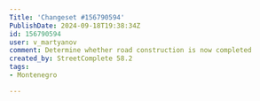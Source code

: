 ```yaml
---
Title: 'Changeset #156790594'
PublishDate: 2024-09-18T19:38:34Z
id: 156790594
user: v_martyanov
comment: Determine whether road construction is now completed
created_by: StreetComplete 58.2
tags:
- Montenegro

---
```

